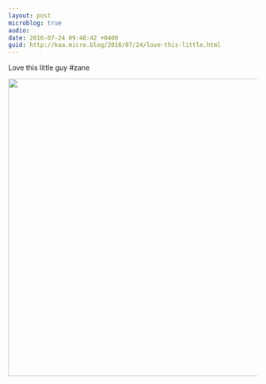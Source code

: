```yaml
---
layout: post
microblog: true
audio: 
date: 2016-07-24 09:48:42 +0400
guid: http://kaa.micro.blog/2016/07/24/love-this-little.html
---
```

Love this little guy #zane

<img src="https://www.kaa.bz/uploads/2018/9dd50435c3.jpg" width="600" height="600" />
